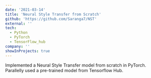 ```yaml
---
date: '2021-03-14'
title: 'Neural Style Transfer from Scratch'
github: 'https://github.com/Saranga7/NST'
external: ''
tech:
  - Python
  - PyTorch
  - TensorFlow_hub
company: ''
showInProjects: true
---
```


Implemented a Neural Style Transfer model from scratch in PyTorch. Parallelly used a pre-trained model from Tensorflow Hub.